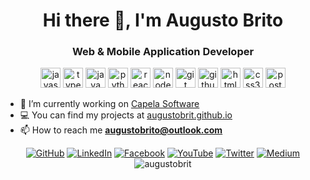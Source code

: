 

<h1 align="center">Hi there 👋, I'm Augusto Brito</h1>
<h3 align="center">Web & Mobile Application Developer</h3>
<p align="center">
	<img src="https://konpa.github.io/devicon/devicon.git/icons/javascript/javascript-plain.svg" alt="javascript" width="32" height="32"/> 
	<img src="https://konpa.github.io/devicon/devicon.git/icons/typescript/typescript-plain.svg" alt="typescript" width="32" height="32"/>
	<img src="https://konpa.github.io/devicon/devicon.git/icons/java/java-plain.svg" alt="java" width="32" height="32"/>
	<img src="https://konpa.github.io/devicon/devicon.git/icons/python/python-plain.svg" alt="python" width="32" height="32"/>
	<img src="https://konpa.github.io/devicon/devicon.git/icons/react/react-original.svg" alt="react" width="32" height="32"/> 
	<img src="https://konpa.github.io/devicon/devicon.git/icons/nodejs/nodejs-plain.svg" alt="nodejs" width="32" height="32"/>
	<img src="https://konpa.github.io/devicon/devicon.git/icons/git/git-plain.svg" alt="git" width="32" height="32"/>
	<img src="https://konpa.github.io/devicon/devicon.git/icons/github/github-original.svg" alt="github" width="32" height="32"/>
	<img src="https://konpa.github.io/devicon/devicon.git/icons/html5/html5-plain.svg" alt="html5" width="32" height="32"/> 
	<img src="https://konpa.github.io/devicon/devicon.git/icons/css3/css3-plain.svg" alt="css3" width="32" height="32"/> 
	<img src="https://konpa.github.io/devicon/devicon.git/icons/postgresql/postgresql-plain.svg" alt="postgresql" width="32" height="32"/> 
</p>

- 🔭 I’m currently working on [Capela Software](http://www.capela.com.br/capela/)
- 💻 You can find my projects at [augustobrit.github.io](https://augustobrit.github.io)
- 📫 How to reach me **augustobrito@outlook.com**

<p align="center">
	<a href="https://github.com/augustobrit"><img src="https://img.shields.io/github/followers/terrytangyuan.svg?label=GitHub&style=social" alt="GitHub"></a>
	<a href="https://www.linkedin.com/in/augustobrito"><img src="https://img.shields.io/badge/LinkedIn--_.svg?style=social&logo=linkedin" alt="LinkedIn"></a>
	<a href="https://www.facebook.com/augustobrit"><img src="https://img.shields.io/badge/Facebook--_.svg?style=social&logo=facebook" alt="Facebook"></a>
	<a href="https://www.youtube.com/c/AugustoFBrito/videos?view_as=subscriber"><img src="https://img.shields.io/badge/YouTube--_.svg?style=social&logo=youtube" alt="YouTube"></a>
	<a href="https://www.twitter.com/augustobrit"><img src="https://img.shields.io/badge/Twitter--_.svg?style=social&logo=twitter" alt="Twitter"></a>
	<a href="https://medium.com/@augustobrit"><img src="https://img.shields.io/badge/Medium--_.svg?style=social&logo=medium" alt="Medium"></a>
	<img src="https://komarev.com/ghpvc/?username=augustobrit" alt="augustobrit" />
</p>


